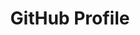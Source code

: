 ---
layout: grid
title: GitHub Profile
image: /portfolio/github.jpg
link: https://github.com/kreativan/opencart-kreativan
---